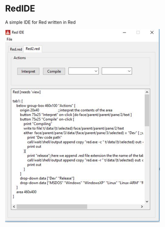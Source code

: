 # RedIDE
A simple IDE for Red written in Red


![Screenshot](https://github.com/AlexanderBaggett/RedIDE/blob/master/redide.JPG)
